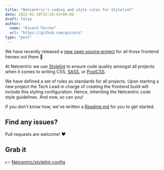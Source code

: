 ```yaml
---
title: "Netcentric's coding and style rules for Stylelint"
date: 2022-01-10T15:28:43+06:00
draft: false
author:
  name: "Ricard Torres"
  url: "https://github.com/quicoto"
type: "post"
---
```


We have recently released a [new open source project](https://github.com/Netcentric/stylelint-config) for all those frontend heroes out there 🎉

At Netcentric we use [Stylelint](https://stylelint.io/) to ensure code quality amongst all projects when it comes to writing CSS, [SASS](https://sass-lang.com/), or [PostCSS](https://postcss.org/).

We have defined a set of rules as standards for all projects. Upon starting a new project the Tech Lead in charge of creating the frontend build will include this styling configuration. Hence, inheriting the Netcentric code style guidelines. And now, so can you!

If you don't know how, we've written a [Readme.md](https://github.com/Netcentric/stylelint-config/blob/main/README.md) for you to get started.

## Find any issues?

Pull requests are welcome! ❤️

## Grab it

👉 [Netcentric/stylelint-config](https://github.com/Netcentric/stylelint-config)